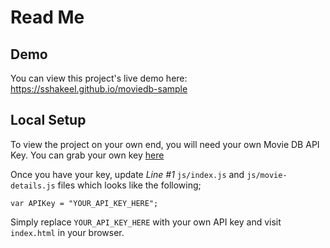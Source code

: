 # Read Me

## Demo

You can view this project's live demo here: https://sshakeel.github.io/moviedb-sample

## Local Setup

To view the project on your own end, you will need your own Movie DB API Key. You can grab your own key [here](https://www.themoviedb.org/account/signup)

Once you have your key, update *Line #1* `js/index.js` and `js/movie-details.js` files which looks like the following;

`var APIKey = "YOUR_API_KEY_HERE";`

Simply replace `YOUR_API_KEY_HERE` with your own API key and visit `index.html` in your browser.
